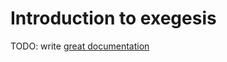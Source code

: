 # Introduction to exegesis

TODO: write [great documentation](http://jacobian.org/writing/what-to-write/)
